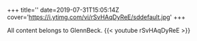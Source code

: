 +++
title=''
date=2019-07-31T15:05:14Z
cover='https://i.ytimg.com/vi/rSvHAqDyReE/sddefault.jpg'
+++

All content belongs to GlennBeck.
{{< youtube rSvHAqDyReE >}}

